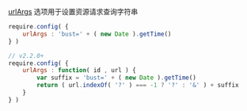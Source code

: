 [urlArgs](http://requirejs.org/docs/api.html#config-urlArgs) 选项用于设置资源请求查询字符串

```js
require.config( {
    urlArgs : 'bust=' + ( new Date ).getTime()
} )

// v2.2.0+
require.config( {
    urlArgs : function( id , url ) {
        var suffix = 'bust=' + ( new Date ).getTime()
        return ( url.indexOf( '?' ) === -1 ? '?' : '&' ) + suffix
    }
} )
```
